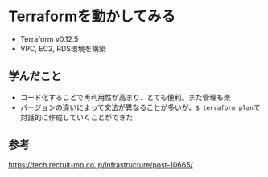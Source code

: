 # Terraformを動かしてみる
- Terraform v0.12.5
- VPC, EC2, RDS環境を構築

## 学んだこと
- コード化することで再利用性が高まり、とても便利。また管理も楽
- バージョンの違いによって文法が異なることが多いが、`$ terraform plan`で対話的に作成していくことができた

## 参考
https://tech.recruit-mp.co.jp/infrastructure/post-10665/
